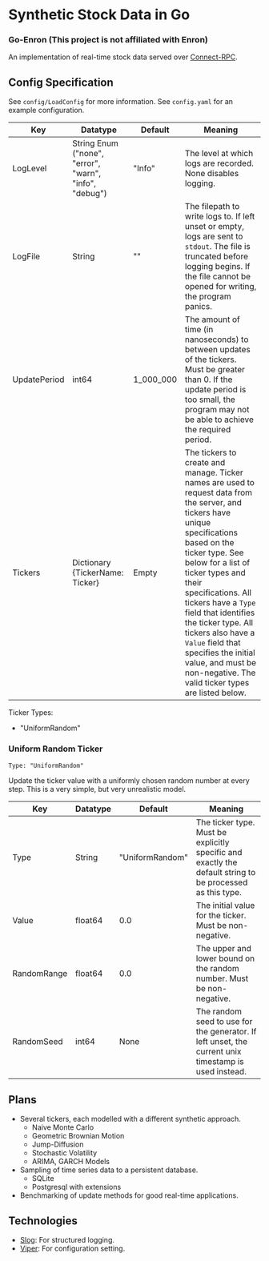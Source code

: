 # Synthetic Stock Data in Go
### Go-Enron (This project is not affiliated with Enron)

An implementation of real-time stock data served over [Connect-RPC](https://connectrpc.com/). 

## Config Specification

See `config/LoadConfig` for more information. See `config.yaml` for an example configuration.

| Key | Datatype | Default | Meaning |
| --- | -------- | ------- | ------- |
| LogLevel | String Enum ("none", "error", "warn", "info", "debug") | "Info" | The level at which logs are recorded. None disables logging. |
| LogFile | String | "" | The filepath to write logs to. If left unset or empty, logs are sent to `stdout`. The file is truncated before logging begins. If the file cannot be opened for writing, the program panics. |
| UpdatePeriod | int64 | 1_000_000 | The amount of time (in nanoseconds) to between updates of the tickers. Must be greater than 0. If the update period is too small, the program may not be able to achieve the required period. |
| Tickers | Dictionary {TickerName: Ticker} | Empty | The tickers to create and manage. Ticker names are used to request data from the server, and tickers have unique specifications based on the ticker type. See below for a list of ticker types and their specifications. All tickers have a `Type` field that identifies the ticker type. All tickers also have a `Value` field that specifies the initial value, and must be non-negative. The valid ticker types are listed below. |

Ticker Types:
- "UniformRandom"

### Uniform Random Ticker

`Type: "UniformRandom"`

Update the ticker value with a uniformly chosen random number at every step. This is a very simple, but very unrealistic model.

| Key | Datatype | Default | Meaning |
| --- | -------- | ------- | ------- |
| Type | String | "UniformRandom" | The ticker type. Must be explicitly specific and exactly the default string to be processed as this type. |
| Value | float64 | 0.0 | The initial value for the ticker. Must be non-negative. |
| RandomRange | float64 | 0.0 | The upper and lower bound on the random number. Must be non-negative. |
| RandomSeed | int64 | None | The random seed to use for the generator. If left unset, the current unix timestamp is used instead. |


## Plans

- Several tickers, each modelled with a different synthetic approach.
    - Naive Monte Carlo
    - Geometric Brownian Motion
    - Jump-Diffusion
    - Stochastic Volatility
    - ARIMA, GARCH Models
- Sampling of time series data to a persistent database.
    - SQLite
    - Postgresql with extensions
- Benchmarking of update methods for good real-time applications.

## Technologies

- [Slog](https://pkg.go.dev/log/slog): For structured logging.
- [Viper](https://github.com/spf13/viper): For configuration setting.
